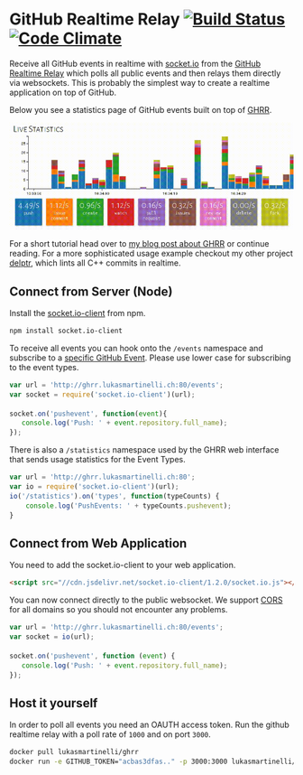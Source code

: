 # GitHub Realtime Relay [![Build Status](https://travis-ci.org/lukasmartinelli/ghrr.svg)](https://travis-ci.org/lukasmartinelli/ghrr) [![Code Climate](https://codeclimate.com/github/lukasmartinelli/ghrr/badges/gpa.svg)](https://codeclimate.com/github/lukasmartinelli/ghrr)

Receive all GitHub events in realtime with [socket.io](http://socket.io/) from the [GitHub Realtime Relay](http://ghrr.lukasmartinelli.ch) which polls all public events and then relays them directly via websockets. 
This is probably the simplest way to create a realtime application on top of GitHub.

Below you see a statistics page of GitHub events built on top of [GHRR](http://ghrr.lukasmartinelli.ch).

[![Screenshot of GitHub Realtime Relay](screenshot.gif)](http://ghrr.lukasmartinelli.ch)

For a short tutorial head over to
[my blog post about GHRR](http://lukasmartinelli.ch/web/2015/07/29/github-realtime-relay.html) or continue reading. For a more sophisticated usage example checkout my other project [delptr](http://github.com/lukasmartinelli/delptr), which lints all C++ commits in realtime.

## Connect from Server (Node)

Install the [socket.io-client](https://www.npmjs.org/package/socket.io-client) from npm.

```bash
npm install socket.io-client
```

To receive all events you can hook onto the `/events` namespace
and subscribe to a [specific GitHub Event](https://developer.github.com/v3/activity/events/types/). Please use lower case for subscribing to the event types.

```javascript
var url = 'http://ghrr.lukasmartinelli.ch:80/events';
var socket = require('socket.io-client')(url);

socket.on('pushevent', function(event){
   console.log('Push: ' + event.repository.full_name);
});

```

There is also a `/statistics` namespace used by the GHRR web interface that
sends usage statistics for the Event Types.

```javascript
var url = 'http://ghrr.lukasmartinelli.ch:80';
var io = require('socket.io-client')(url);
io('/statistics').on('types', function(typeCounts) {
    console.log('PushEvents: ' + typeCounts.pushevent);
}
```

## Connect from Web Application

You need to add the socket.io-client to your web application.

```html
<script src="//cdn.jsdelivr.net/socket.io-client/1.2.0/socket.io.js"></script>
```

You can now connect directly to the public websocket. We support
[CORS](http://www.html5rocks.com/en/tutorials/cors/)
for all domains so you should not encounter any problems.

```javascript
var url = 'http://ghrr.lukasmartinelli.ch:80/events';
var socket = io(url);

socket.on('pushevent', function (event) {
   console.log('Push: ' + event.repository.full_name);
});
```

## Host it yourself

In order to poll all events you need an OAUTH access token.
Run the github realtime relay with a poll rate of `1000` and on port `3000`.

```bash
docker pull lukasmartinelli/ghrr
docker run -e GITHUB_TOKEN="acbas3dfas.." -p 3000:3000 lukasmartinelli/ghrr
```
